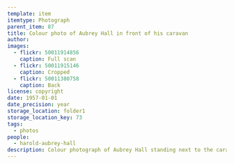 ```yaml
---
template: item
itemtype: Photograph
parent_item: 87
title: Colour photo of Aubrey Hall in front of his caravan
author: 
images:
  - flickr: 50011914856
    caption: Full scan
  - flickr: 50011915146
    caption: Cropped
  - flickr: 50011380758
    caption: Back
license: copyright
date: 1957-01-01
date_precision: year
storage_location: folder1
storage_location_key: 73
tags:
  - photos
people:
  - harold-aubrey-hall
description: Colour photograph of Aubrey Hall standing next to the caravan he lived in in Comer Street, Como, Western Australia.
---
```

